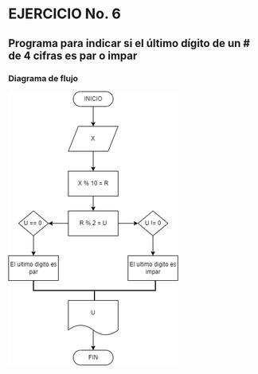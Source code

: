 # EJERCICIO No. 6

## Programa para indicar si el último dígito de un # de 4 cifras es par o impar
### Diagrama de flujo
![Diagrama de flujo](ultimo_digito.png "Diagrama de flujo")